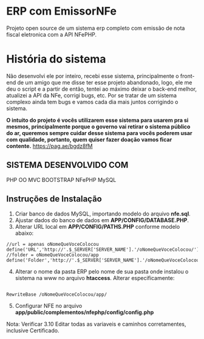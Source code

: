 # ERP com EmissorNFe
Projeto open source de um sistema erp completo com emissão de nota fiscal eletronica com a API NFePHP.

# História do sistema
Não desenvolvi ele por inteiro, recebi esse sistema, principalmente o front-end de um amigo que me disse ter esse projeto abandonado, logo, ele me deu o script e a partir de então, tentei ao máximo deixar o back-end melhor, atualizei a API da NFe, corrigi bugs, etc. Por se tratar de um sistema complexo ainda tem bugs e vamos cada dia mais juntos corrigindo o sistema.

**O intuito do projeto é vocês utilizarem esse sistema para usarem pra si mesmos, principalmente porque o governo vai retirar o sistema público do ar, queremos sempre cuidar desse sistema para vocês poderem usar com qualidade, portanto, quem quiser fazer doação vamos ficar contente.** https://pag.ae/bgdz8fM

## SISTEMA DESENVOLVIDO COM
PHP OO
MVC
BOOTSTRAP
NFePHP
MySQL

## Instruções de Instalação
1. Criar banco de dados MySQL, importando modelo do arquivo **nfe.sql**.
2. Ajustar dados do banco de dados em **APP/CONFIG/DATABASE.PHP**.
3. Alterar URL local em **APP/CONFIG/PATHS.PHP** conforme modelo abaixo:
```
//url = apenas oNomeQueVoceColocou
define('URL','http://'.$_SERVER['SERVER_NAME'].'/oNomeQueVoceColocou/');
//folder = oNomeQueVoceColocou/app
define('Folder','http://'.$_SERVER['SERVER_NAME'].'/oNomeQueVoceColocou/public/');
```

4. Alterar o nome da pasta ERP pelo nome de sua pasta onde instalou o sistema na www no arquivo **htaccess**. Alterar especificamente:
```

RewriteBase /oNomeQueVoceColocou/app/ 

```
5. Configurar NFE no arquivo **app/public/complementos/nfephp/config/config.php**

Nota: Verificar 3.10 Editar todas as variaveis e caminhos corretamentes, inclusive Certificado.
